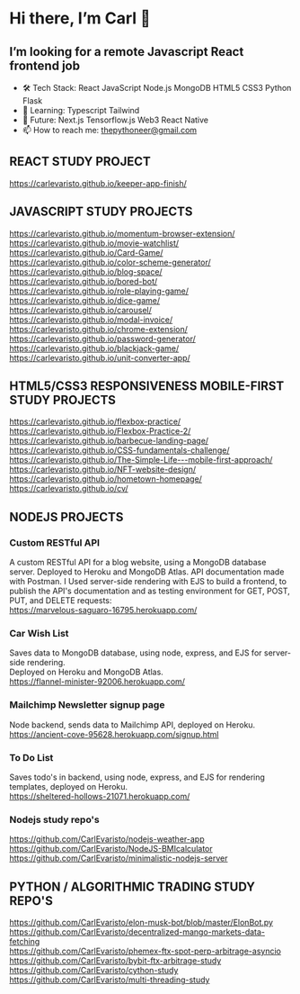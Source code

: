 # Hi there, I’m Carl 👋
## I’m looking for a remote Javascript React frontend job 

- 🛠 Tech Stack: React JavaScript Node.js MongoDB HTML5 CSS3 Python Flask   <br/>
- 🌱 Learning: Typescript Tailwind <br/>
- 🧭 Future: Next.js Tensorflow.js Web3 React Native <br/>
- 📫 How to reach me: thepythoneer@gmail.com <br/>

## REACT STUDY PROJECT
https://carlevaristo.github.io/keeper-app-finish/  <br/>

## JAVASCRIPT STUDY PROJECTS
https://carlevaristo.github.io/momentum-browser-extension/ <br>
https://carlevaristo.github.io/movie-watchlist/ <br>
https://carlevaristo.github.io/Card-Game/ <br>
https://carlevaristo.github.io/color-scheme-generator/ <br>
https://carlevaristo.github.io/blog-space/ <br>
https://carlevaristo.github.io/bored-bot/ <br>
https://carlevaristo.github.io/role-playing-game/ <br>
https://carlevaristo.github.io/dice-game/  <br/>
https://carlevaristo.github.io/carousel/  <br/>
https://carlevaristo.github.io/modal-invoice/  <br/>
https://carlevaristo.github.io/chrome-extension/  <br/>
https://carlevaristo.github.io/password-generator/  <br/>
https://carlevaristo.github.io/blackjack-game/  <br/>
https://carlevaristo.github.io/unit-converter-app/  <br/>

## HTML5/CSS3 RESPONSIVENESS MOBILE-FIRST STUDY PROJECTS
https://carlevaristo.github.io/flexbox-practice/ <br/>
https://carlevaristo.github.io/Flexbox-Practice-2/ <br/>
https://carlevaristo.github.io/barbecue-landing-page/  <br/>
https://carlevaristo.github.io/CSS-fundamentals-challenge/  <br/>
https://carlevaristo.github.io/The-Simple-Life---mobile-first-approach/  <br/>
https://carlevaristo.github.io/NFT-website-design/  <br/>
https://carlevaristo.github.io/hometown-homepage/  <br/>
https://carlevaristo.github.io/cv/  <br/>

## NODEJS PROJECTS
### Custom RESTful API
A custom RESTful API for a blog website, using a MongoDB  database server. Deployed to Heroku and MongoDB Atlas. API documentation made with Postman. I Used server-side rendering with EJS to build a frontend, to publish the API's documentation and as testing environment for GET, POST, PUT, and DELETE requests:  <br/>
https://marvelous-saguaro-16795.herokuapp.com/
### Car Wish List
Saves data to MongoDB database, using node, express, and EJS for server-side rendering.   <br/>
Deployed on Heroku and MongoDB Atlas.  <br/>
https://flannel-minister-92006.herokuapp.com/ 
### Mailchimp Newsletter signup page
Node backend, sends data to Mailchimp API, deployed on Heroku.   <br/>
https://ancient-cove-95628.herokuapp.com/signup.html <br/>
### To Do List
Saves todo's in backend, using node, express, and EJS for rendering templates, deployed on Heroku.   <br/>
https://sheltered-hollows-21071.herokuapp.com/

### Nodejs study repo's
https://github.com/CarlEvaristo/nodejs-weather-app  <br/>
https://github.com/CarlEvaristo/NodeJS-BMIcalculator  <br/>
https://github.com/CarlEvaristo/minimalistic-nodejs-server  <br/>

## PYTHON / ALGORITHMIC TRADING STUDY REPO'S
https://github.com/CarlEvaristo/elon-musk-bot/blob/master/ElonBot.py  <br/>
https://github.com/CarlEvaristo/decentralized-mango-markets-data-fetching  <br/>
https://github.com/CarlEvaristo/phemex-ftx-spot-perp-arbitrage-asyncio   <br/>
https://github.com/CarlEvaristo/bybit-ftx-arbitrage-study  <br/>
https://github.com/CarlEvaristo/cython-study  <br/>
https://github.com/CarlEvaristo/multi-threading-study  <br/>

<!--
**CarlEvaristo/CarlEvaristo** is a ✨ _special_ ✨ repository because its `README.md` (this file) appears on your GitHub profile.

Here are some ideas to get you started:

- 🔭 I’m currently working on ...
- 🌱 I’m currently learning ...
- 👯 I’m looking to collaborate on ...
- 🤔 I’m looking for help with ...
- 💬 Ask me about ...
- 📫 How to reach me: ...
- 😄 Pronouns: ...
- ⚡ Fun fact: ...
-->
